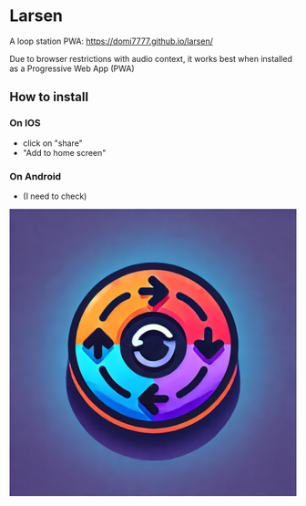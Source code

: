 # Larsen
A loop station PWA: https://domi7777.github.io/larsen/

Due to browser restrictions with audio context,
it works best when installed as a Progressive Web App (PWA)

## How to install
### On IOS
- click on "share"
- "Add to home screen"

### On Android
- (I need to check)

![icon](./public/icons/pwa-512x512.png)

